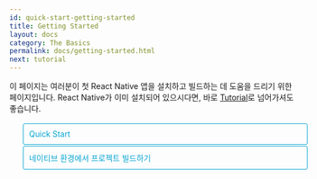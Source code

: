 ```yaml
---
id: quick-start-getting-started
title: Getting Started
layout: docs
category: The Basics
permalink: docs/getting-started.html
next: tutorial
---
```


<style>
  .toggler li {
    display: inline-block;
    position: relative;
    top: 1px;
    padding: 10px;
    margin: 0px 2px 0px 2px;
    border: 1px solid #05A5D1;
    border-bottom-color: transparent;
    border-radius: 3px 3px 0px 0px;
    color: #05A5D1;
    background-color: transparent;
    font-size: 0.99em;
    cursor: pointer;
  }
  .toggler li:first-child {
    margin-left: 0;
  }
  .toggler li:last-child {
    margin-right: 0;
  }
  .toggler ul {
    width: 100%;
    display: inline-block;
    list-style-type: none;
    margin: 0;
    border-bottom: 1px solid #05A5D1;
    cursor: default;
  }
  @media screen and (max-width: 960px) {
    .toggler li,
    .toggler li:first-child,
    .toggler li:last-child {
      display: block;
      border-bottom-color: #05A5D1;
      border-radius: 3px;
      margin: 2px 0px 2px 0px;
    }
    .toggler ul {
      border-bottom: 0;
    }
  }
  .toggler a {
    display: inline-block;
    padding: 10px 5px;
    margin: 2px;
    border: 1px solid #05A5D1;
    border-radius: 3px;
    text-decoration: none !important;
  }
  .display-guide-quickstart .toggler .button-quickstart,
  .display-guide-native .toggler .button-native,
  .display-os-mac .toggler .button-mac,
  .display-os-linux .toggler .button-linux,
  .display-os-windows .toggler .button-windows,
  .display-platform-ios .toggler .button-ios,
  .display-platform-android .toggler .button-android {
    background-color: #05A5D1;
    color: white;
  }
  block { display: none; }
  .display-guide-quickstart.display-platform-ios.display-os-mac .quickstart.ios.mac,
  .display-guide-quickstart.display-platform-ios.display-os-linux .quickstart.ios.linux,
  .display-guide-quickstart.display-platform-ios.display-os-windows .quickstart.ios.windows,
  .display-guide-quickstart.display-platform-android.display-os-mac .quickstart.android.mac,
  .display-guide-quickstart.display-platform-android.display-os-linux .quickstart.android.linux,
  .display-guide-quickstart.display-platform-android.display-os-windows .quickstart.android.windows,    .display-guide-native.display-platform-ios.display-os-mac .native.ios.mac,
  .display-guide-native.display-platform-ios.display-os-linux .native.ios.linux,
  .display-guide-native.display-platform-ios.display-os-windows .native.ios.windows,
  .display-guide-native.display-platform-android.display-os-mac .native.android.mac,
  .display-guide-native.display-platform-android.display-os-linux .native.android.linux,
  .display-guide-native.display-platform-android.display-os-windows .native.android.windows {
    display: block;
  }
</style>

이 페이지는 여러분이 첫 React Native 앱을 설치하고 빌드하는 데 도움을 드리기 위한 페이지입니다. React Native가 이미 설치되어 있으시다면, 바로 [Tutorial](docs/tutorial.html)로 넘어가셔도 좋습니다.

<div class="toggler">
  <ul role="tablist" >
    <li id="quickstart" class="button-quickstart" aria-selected="false" role="tab" tabindex="0" aria-controls="quickstarttab" onclick="displayTab('guide', 'quickstart')">
      Quick Start
    </li>
    <li id="native" class="button-native" aria-selected="false" role="tab" tabindex="-1" aria-controls="nativetab" onclick="displayTab('guide', 'native')">
      네이티브 환경에서 프로젝트 빌드하기
    </li>
  </ul>
</div>

<block class="quickstart mac windows linux ios android" />

새로운 React Native 애플리케이션을 만드는 가장 쉬운 방법은 React Community에 소개된 
[Create React Native App](https://github.com/react-community/create-react-native-app) 페이지를 참고하여 진행하는 것입니다. 어떠한 프로그램의 설치나 환경설정 없이도 새 프로젝트를 시작할 수 있습니다 - Xcode 혹은 Android Studio를 설치할 필요가 없습니다. (하지만 반드시 [주의사항](docs/getting-started.html#주의사항)을 숙지하세요)

컴퓨터에 [Node](https://nodejs.org/en/download/)가 설치되어 있다면, command line 유틸리티(터미널 등)에 다음과 같이 입력하세요:

```
npm install -g create-react-native-app
```

그런 다음 "AwesomeProject"라는 새로운 React Native 프로젝트 생성을 위해 다음과 같이 입력하세요:

```
create-react-native-app AwesomeProject

cd AwesomeProject
npm start
```

개발 서버가 시작되고, 터미널에 QR코드가 출력될 것입니다.

## React Native 어플리케이션 실행하기

iOS 또는 Android 스마트폰에 [Expo](https://expo.io) 클라이언트 앱을 설치하고 컴퓨터와 동일한 무선 네트워크에 연결합니다. [Expo](https://expo.io) 앱을 통해 터미널에서 QR코드를 스캔하여 프로젝트를 엽니다.

### 앱 수정하기

앱을 성공적으로 실행했으므로, 이제 원하는 대로 수정해봅시다. 텍스트 에디터를 통해 `App.js`를 열고 코드를 수정합니다. 변경 사항을 저장하면 앱이 자동으로 다시 로드됩니다.

### 끝났습니다!

축하합니다! 당신은 방금 첫 번째 React Native 앱을 성공적으로 실행하고 수정까지 하셨습니다!

<center><img src="img/react-native-congratulations.png" width="150"></img></center>

## 이제는 무엇을 해야할까요?

- Create React Native App은 특정 도구들에 대해 궁금한 점이 있을 때 참고할 수 있는 [user guide](https://github.com/react-community/create-react-native-app/blob/master/react-native-scripts/template/README.md)가 있습니다.

- [user guide](https://github.com/react-community/create-react-native-app/blob/master/react-native-scripts/template/README.md)에서도 해결되지 않는 문제라면, [Troubleshooting](https://github.com/react-community/create-react-native-app/blob/master/react-native-scripts/template/README.md#troubleshooting) 페이지에서 Create React Native App에 대한 README를 읽어보세요.

React Native에 대해 더 많이 배우고 싶다면, [Tutorial](docs/tutorial.html)에서 계속 진행하세요.

### 만든 앱을 시뮬레이터나 가상 장치에서 실행하기

Create React Native App은 별도의 개발 환경 없이 실제 장치에서 React Native 앱을 쉽게 실행해볼 수 있도록 도와줍니다. 앱을 iOS 시뮬레이터나 Android 가상 장치에서 실행하고 싶다면, 네이티브 코드로 프로젝트를 빌드하는 방법을 설명한 지침서를 참조하세요. Xcode를 설치하고 Android 개발 환경을 설정하는 과정이 필요하기 때문입니다.

위와 같은 과정을 한 번만 거치면 `npm run android`라는 명령어를 통해서 Android 가상 장치 위에 자신이 만든 앱을 실제로 올려볼 수 있습니다. iOS 시뮬레이터의 경우에는 `npm run ios` 명령어를 통해 실행 가능합니다. (단, iOS 시뮬레이터는 macOS에서만 실행이 가능합니다.)

### 주의사항

Create React Native App을 사용하면 네이티브 코드를 전혀 사용하지 않기 때문에 React Native API 및 Expo 클라이언트에서 사용하는 컴포넌트 이외에, 사용자들이 별도로 만든 custom 모듈은 사용할 수 없습니다.

Create React Native App을 통해 프로젝트를 시작하는 방법은 추후 네이티브 코드 작성이 필요하더라도 큰 문제가 없습니다. 대신 그런 경우에는 네이티브 코드 작성을 위해 "[eject](https://github.com/react-community/create-react-native-app/blob/master/react-native-scripts/template/README.md#ejecting-from-create-react-native-app)" 과정을 거쳐야합니다. Eject 과정 숙지를 위해서는 "네이티브 환경에서 프로젝트 빌드하기" 지침서를 참고하는 것이 좋습니다.

Create React Native App은 Expo 클라이언트 앱에서 지원되는 가장 최근 버전의 React Native를 사용하기 위해 프로젝트를 설정을 변경합니다. Expo 클라이언트 앱은 일반적으로 React Native 안정화 버전이 나오고 약 1주일 후부터 해당 버전에 대한 지원을 받습니다. [버전](https://github.com/react-community/create-react-native-app/blob/master/VERSIONS.md)문서에서 어떤 버전이 지원되는지 확인할 수 있습니다.

기존 프로젝트에 React Native를 통합하고 싶은 경우에, Create React Native App을 생략하고 바로 네이티브 빌드 환경을 구축하는 것이 가능합니다. React Native의 네이티브 빌드 환경 구성방법에 대한 자세한 내용은 "네이티브 환경에서 프로젝트 빌드하기" 지침서를 참고하세요.

<block class="native mac windows linux ios android" />

<p>프로젝트 내에서 네이티브 코드 작성이 필요하다면 이 지침서를 따르세요. 예를 들어 기존 어플리케이션에 React Native를 포함시키는 경우, 또는 Create React Native App에서 "eject"된 상태인 경우에 이 지침서가 필요합니다.</p>

개발 환경 및 운영체제에 따라서, iOS용 혹은 Android용으로 개발을 시작할 것인지에 따라서 과정에 약간의 차이가 있습니다. iOS와 Android를 동시에 개발하는 경우에는 먼저 어떤 것부터 시작할 것인지만 선택하세요.

<div class="toggler">
  <span>개발환경:</span>
  <a href="javascript:void(0);" class="button-mac" onclick="displayTab('os', 'mac')">macOS</a>
  <a href="javascript:void(0);" class="button-windows" onclick="displayTab('os', 'windows')">Windows</a>
  <a href="javascript:void(0);" class="button-linux" onclick="displayTab('os', 'linux')">Linux</a>
  <span>앱 OS:</span>
  <a href="javascript:void(0);" class="button-ios" onclick="displayTab('platform', 'ios')">iOS</a>
  <a href="javascript:void(0);" class="button-android" onclick="displayTab('platform', 'android')">Android</a>
</div>

<block class="native linux windows ios" />

## 미지원

<blockquote><p>네이티브 코드를 통하여 iOS용으로 작성된 프로젝트를 빌드하기 위해서는 반드시 Mac이 필요합니다. 네이티브 코드가 필요하지 않다면 <a href="docs/getting-started.html" onclick="displayTab('guide', 'quickstart')">Quick Start</a>에서 Create React Native App을 통해 어떻게 앱을 빌드할 수 있는지 배울 수 있습니다.</p></blockquote>


<block class="native mac ios" />

## 사전 설치

Node, Watchman, React Native command line interface, 그리고 Xcode가 필요합니다.

자신이 원하는 에디터를 사용해 앱을 개발할 수도 있지만, iOS용 React Native 앱을 빌드할 때 꼭 필요한 도구들 사용하려면 결국 Xcode가 필요하게 됩니다.

<block class="native mac android" />

## 사전 설치

Node, Watchman, React Native command line interface, JDK, 그리고 Android Studio가 필요합니다.

<block class="native linux android" />

## 사전 설치

Node, React Native command line interface, JDK, 그리고 Android Studio가 필요합니다.

<block class="native windows android" />

## 사전 설치

Node, React Native command line interface, Python2, JDK, 그리고 Android Studio가 필요합니다.

<block class="native mac windows linux android" />

자신이 원하는 에디터를 사용해 앱을 개발할 수도 있지만, Android용 React Native 앱을 빌드할 때 꼭 필요한 도구들 사용하려면 결국 Android Studio가 필요하게 됩니다.

<block class="native mac ios android" />

### Node, Watchman

Node와 Watchman은 [Homebrew](http://brew.sh/)를 통해 설치하는 방법을 권장합니다. Homebrew가 설치되었다면 Node와 Watchman을 설치하기 위해 다음과 같이 입력하세요:

```
brew install node
brew install watchman
```

이미 Node가 설치되어 있는 경우, Node의 버전이 4 이상인지 꼭 확인해보세요.

Facebook이 만든 [Watchman](https://facebook.github.io/watchman)은 파일 시스템의 변화를 모니터링하는 도구입니다. 더 나은 퍼포먼스를 위해 설치할 것을 강력히 권장합니다.

<block class="native linux android" />

### Node

Node 버전 6(혹은 더 최신버전)을 설치하기 위해 [installation instructions for your Linux distribution](https://nodejs.org/en/download/package-manager/)를 참고하세요.

<block class='native windows android' />

### Node, Python2, JDK

Node와 Python은 Windows의 package manager인 [Chocolatey](https://chocolatey.org)를 통해 설치하는 방법을 권장합니다.

최신 버전의 [Java SE Development Kit (JDK)](http://www.oracle.com/technetwork/java/javase/downloads/jdk8-downloads-2133151.html)와 Python 2 설치 또한 필요합니다. 마찬가지로 Chocolatey를 통해 설치할 수 있습니다.

관리자 권한을 통해 명령 프롬프트를 열고(명령 프롬프트에 오른쪽 마우스 버튼을 눌러 "관리자 권한으로 실행"을 선택), 다음과 같이 입력하세요: 

```powershell
choco install -y nodejs.install python2 jdk8
```

이미 Node가 설치되어 있는 경우, Node의 버전이 4 이상인지 꼭 확인해보세요. JDK의 경우에는 8 이상의 버전이 필요합니다.

> Node의 추가적인 설치 옵션을 확인하려면 [Node's Downloads page](https://nodejs.org/en/download/)페이지를 참고하세요.

<block class="native mac ios android" />

### The React Native CLI

Node는 npm과 함께 제공되며, React Native command line interface(CLI) 설치가 가능해집니다.

React Native CLI 설치를 위해 터미널에서 다음과 같이 입력하세요:

```
npm install -g react-native-cli
```

> `Cannot find module 'npmlog'`라는 에러가 발생한다면, 다음 명령어를 통해 npm을 바로 설치하세요: `curl -0 -L https://npmjs.org/install.sh | sudo sh`.

<block class="native windows linux android" />

### The React Native CLI

Node는 npm과 함께 제공되며, React Native command line interface(CLI) 설치가 가능해집니다.

React Native CLI 설치를 위해 명령 프롬프트 또는 쉘에서 다음과 같이 입력하세요:

```powershell
npm install -g react-native-cli
```

> `Cannot find module 'npmlog'`라는 에러가 발생한다면, 다음 명령어를 통해 npm을 바로 설치하세요: `curl -0 -L https://npmjs.org/install.sh | sudo sh`.

<block class="native mac ios" />

### Xcode

Xcode는 [Mac App Store](https://itunes.apple.com/us/app/xcode/id497799835?mt=12)를 통해 설치하는 방법이 가장 쉽고 간단합니다. Xcode를 설치함으로써 iOS 시뮬레이터와 iOS용 앱을 빌드하기 위한 모든 필수 도구들을 설치할 수 있습니다.

이미 Xcode가 설치되어 있는 경우, Xcode의 버전이 8 이상인지 꼭 확인해보세요.

#### Command Line Tools

Xcode를 설치하고 나면, 추가적으로 Xcode Command Line Tools에 대한 설정이 필요합니다. Xcode를 열고, 메뉴의 "Preferences..."를 선택하세요. Locations 탭의 Command Line Tools 드롭다운에서 가장 최신 버전의 도구를 선택(필요한 경우 설치)하면 됩니다.

![Xcode Command Line Tools](img/XcodeCommandLineTools.png)

<block class="native mac linux android" />

### Java Development Kit

React Native는 최신 버전의 Java SE Development Kit (JDK)가 필요합니다. 설치되어 있지 않은 경우 [여기](http://www.oracle.com/technetwork/java/javase/downloads/jdk8-downloads-2133151.html)에서 버전 8 혹은 더 최신 버전을 다운로드 받으세요.

<block class="native mac linux windows android" />

### Android 개발 환경

Android 개발 환경을 새로 구축해봅시다. 이미 Android 개발에 익숙하더라도, React Native 프로젝트를 위해 몇 가지 설정해야 할 것들이 있습니다. 초보자든 숙련자든, 다음의 몇 가지 과정을 차근차근 주의 깊게 따라오셔야 합니다.

<block class="native mac windows linux android" />

#### 1. Android Studio 설치하기

[Android Studio](https://developer.android.com/studio/index.html)를 다운로드 및 설치하시기 바랍니다. 설치 유형을 선택하라는 메시지가 표시되면, "custom"를 선택하세요. 그리고 체크박스에서 다음 항목들이 체크되어 있는지 확인하세요:

<block class="native mac windows android" />

- `Android SDK`
- `Android SDK Platform`
- `Performance (Intel ® HAXM)`
- `Android Virtual Device`

<block class="native linux android" />

- `Android SDK`
- `Android SDK Platform`
- `Android Virtual Device`

<block class="native mac windows linux android" />

그 다음, "Next"을 클릭하여 위 컴포넌트들을 모두 설치하세요.

> 현재 선택 불가능한 상태여도 괜찮습니다. 나중에 다시 설치할 수 있습니다.

일단 설치가 완료되고 Welcome 페이지가 등장하면, 다음 단계로 넘어가세요.

#### 2. Android SDK 설치하기

Android Studio는 기본적으로 가장 최신 버전의 Android SDK를 설치하게 되어 있습니다. 하지만 네이티브 코드로 React Native 앱을 빌드하는 경우, `Android 6.0 (Marshmallow)` SDK가 부분적으로 필요하게 됩니다. 추가적인 Android SDK 설치는 Android Studio의 SDK Manager를 통해 설치할 수 있습니다.

SDK Manager는 "Welcome to Android Studio" 스크린에서 접근이 가능합니다. "Configure"을 클릭하고 "SDK Manager"를 선택하세요.

<block class="native mac android" />

![Android Studio Welcome](img/AndroidStudioWelcomeMacOS.png)

<block class="native windows android" />

![Android Studio Welcome](img/AndroidStudioWelcomeWindows.png)

<block class="native mac windows linux android" />

> SDK Manager는 Android Studio "Preferences" 메뉴 안의 **Appearance & Behavior** → **System Settings** → **Android SDK** 에서도 설정이 가능합니다.

SDK Manager에서 "SDK Platforms" 탭을 선택하면 오른쪽 하단에 "Show Package Details"가 보입니다. 체크하면 `Android 6.0 (Marshmallow)`의 세부 항목들이 나타나게 되는데, 이 때 다음 항목들이 제대로 체크되어 있는지 확인하세요:

- `Google APIs`
- `Android SDK Platform 23`
- `Intel x86 Atom_64 System Image`
- `Google APIs Intel x86 Atom_64 System Image`

<block class="native mac android" />

![Android SDK Manager](img/AndroidSDKManagerMacOS.png)

<block class="native windows android" />

![Android SDK Manager](img/AndroidSDKManagerWindows.png)

<block class="native windows mac linux android" />

다음으로, "SDK Tools" 탭을 선택하고 마찬가지로 "Show Package Details"를 체크해줍니다. 이 때 "Android SDK Build-Tools"의 세부 항목들 중에서 `23.0.1`이 체크되어 있는지 확인하세요.

<block class="native mac android" />

![Android SDK Manager - 23.0.1 Build Tools](img/AndroidSDKManagerSDKToolsMacOS.png)

<block class="native windows android" />

![Android SDK Manager - 23.0.1 Build Tools](img/AndroidSDKManagerSDKToolsWindows.png)

<block class="native windows mac linux android" />

마지막으로, "Apply"를 클릭하면 Android SDK와 그와 관련된 빌드 도구들을 다운로드하고 설치하게 됩니다.

<block class="native mac android" />

![Android SDK Manager - Installs](img/AndroidSDKManagerInstallsMacOS.png)

<block class="native windows android" />

![Android SDK Manager - Installs](img/AndroidSDKManagerInstallsWindows.png)

<block class="native mac windows linux android" />

#### 3. ANDROID_HOME 환경변수 설정하기

React Native 도구들은 네이티브 코드로 앱을 빌드하기 위한 환경변수 설정이 필요합니다.

<block class="native mac linux android" />

`$HOME/.bash_profile`에 다음 행을 추가하세요:

<block class="native mac android" />

```
export ANDROID_HOME=$HOME/Library/Android/sdk
export PATH=$PATH:$ANDROID_HOME/tools
export PATH=$PATH:$ANDROID_HOME/platform-tools
```

<block class="native linux android" />

```
export ANDROID_HOME=$HOME/Android/Sdk
export PATH=$PATH:$ANDROID_HOME/tools
export PATH=$PATH:$ANDROID_HOME/platform-tools
```

<block class="native mac linux android" />

> `.bash_profile` 파일 수정은 `bash` shell을 사용하는 경우로 한정됩니다. 다른 종류의 shell을 사용하신다면, 그 shell에 맞는 설정 파일을 수정하셔야 합니다.

`source $HOME/.bash_profile`를 입력하여 설정 파일을 현재 shell에 로드하세요. `echo $PATH` 명령어를 실행하여 ANDROID_HOME이 정상적으로 출력이 되는지 확인하세요.

> 반드시 적절한 Android SDK 경로를 지정했는지 확인해야합니다. 실제 SDK의 설치 경로는 Android Studio "Preferences" 메뉴에서 **Appearance & Behavior** → **System Settings** → **Android SDK**를 차례로 따라가면 확인할 수 있습니다.

<block class="native windows android" />

제어판에서 시스템 및 보안 탭의 **시스템**을 열고, 왼쪽 메뉴에서 **고급 시스템 설정**을 클릭하세요. **고급** 탭을 선택하고 맨 아래에 **환경변수...**를 클릭합니다. 그런 다음 사용자 변수에 있는 **새로 만들기**를 눌러 변수 이름에는 `ANDROID_HOME` 을 입력하고, 변수 값에는 Android SDK의 경로를 입력해줍니다. 

![ANDROID_HOME Environment Variable](img/AndroidEnvironmentVariableANDROID_HOME.png)

SDK는 기본 설치 경로는 다음과 같습니다:

```powershell
c:\Users\YOUR_USERNAME\AppData\Local\Android\Sdk
```

실제 SDK의 설치 경로는 Android Studio "Preferences" 메뉴에서 **Appearance & Behavior** → **System Settings** → **Android SDK**를 차례로 따라가면 확인할 수 있습니다.

다음 단계로 넘어가기 전에, 새 명령 프롬프트 창을 열고 새 환경 변수가 로드되었는지 확인해주시기 바랍니다.


<block class="native linux android" />

### Watchman (선택사항)

[Watchman 설치 가이드](https://facebook.github.io/watchman/docs/install.html#build-install)를 참고하여 Watchman을 컴파일하고 설치하세요.

> [Watchman](https://facebook.github.io/watchman/docs/install.html)은 파일시스템의 변화를 체크하기 위해 페이스북에서 만든 도구입니다. 더 나은 퍼포먼스를 위해 Watchman 설치를 강력히 추천합니다.

<block class="native mac ios" />

## 새로운 어플리케이션 만들기

React Native CLI에 다음과 같이 입력하여 "AwesomeProject"라는 새 프로젝트를 만들어 보세요:

```
react-native init AwesomeProject
```

기존 어플리케이션에 React Native를 통합하려는 경우, Create React Native App에서 "eject"된 경우, React Native 프로젝트에 iOS 네이티브 기능을 추가하려는 경우([Platform Specific Code](docs/platform-specific-code.html)를 참고)에는 생략해도 됩니다.

<block class="native mac windows linux android" />

## 새로운 어플리케이션 만들기

React Native command line interface에 다음과 같이 입력하여 "AwesomeProject"라는 새 프로젝트를 만들어 보세요:

```
react-native init AwesomeProject
```

기존 어플리케이션에 React Native를 통합하려는 경우, Create React Native App에서 "eject"된 경우, React Native 프로젝트에 Android 네이티브 기능을 추가하려는 경우([Platform Specific Code](docs/platform-specific-code.html)를 참고)에는 생략해도 됩니다.

<block class="native mac windows linux android" />

## Android 장치 준비하기

React Native Android 앱을 실행하기 위해서는 Android 장치가 필요합니다. 실제 Android 장치를 사용할 수도 있지만, 컴퓨터에서 Android 가상 장치를 에뮬레이트하여 테스트 하기도 합니다.

어쨌거나, Android 앱 개발을 위해서는 어떠한 형태로든 Android 장치가 필요하다는 사실!

### 실제 Android 장치 사용하기

실제 Android 장치가 있으시다면, 장치를 USB 케이블을 통해 컴퓨터에 연결하고 [이 지침서](docs/running-on-device.html)를 참고하여 Android 앱 개발에 사용할 수 있습니다.

### 가상 Android 장치 사용하기

Android Studio에서 "AVD Manager"를 열면 사용 가능한 Android 가상 장치(AVD)의 목록을 확인할 수 있습니다. 아래와 같은 모양의 아이콘을 찾으세요:

![Android Studio AVD Manager](img/react-native-tools-avd.png)

방금 Android Studio를 설치하셨다면, [새 Android 가상 장치 만들기](https://developer.android.com/studio/run/managing-avds.html) 페이지를 참고하세요. "Create Virtual Device..."를 선택하고 원하시는 장치를 선택한 후 "Next"를 클릭하세요.

<block class="native windows android" />

![Android Studio AVD Manager](img/CreateAVDWindows.png)

<block class="native mac android" />

![Android Studio AVD Manager](img/CreateAVDMacOS.png)

<block class="native mac windows linux android" />

"x86 Images" 탭에서, **Marshmallow** API Level 23, x86_64, Android 6.0 (Google APIs)인 항목을 선택하면 됩니다. 필요한 경우에는 Release Name에서 Download를 클릭하여 다운로드 받아야합니다(창이 하나 뜨면, 간단한 동의 후 설치하시면 됩니다).

<block class="native linux android" />

> 퍼포먼스 향상을 위해 [VM acceleration](https://developer.android.com/studio/run/emulator-acceleration.html#vm-linux) 설정을 하시길 권장합니다. 위 과정을 따라하신 후, AVD Manager 설정 과정으로 다시 돌아오세요.

<block class="native windows android" />

![Install HAXM](img/CreateAVDx86Windows.png)

> HAXM이 설치되어 있지 않다면, "Install HAXM"을 눌러 설치하세요. [이 지침서](https://software.intel.com/en-us/android/articles/installation-instructions-for-intel-hardware-accelerated-execution-manager-windows)을 참고하면 설치 과정에서 도움을 받을 수 있습니다. 설정이 완료되면, AVD Manager 설정 과정으로 다시 돌아오세요.

![AVD List](img/AVDManagerWindows.png)

<block class="native mac android" />

![Install HAXM](img/CreateAVDx86MacOS.png)

> HAXM이 설치되어 있지 않다면, "Install HAXM"을 눌러 설치하세요. [이 지침서](https://software.intel.com/en-us/android/articles/installation-instructions-for-intel-hardware-accelerated-execution-manager-windows)을 참고하면 설치 과정에서 도움을 받을 수 있습니다. 설정이 완료되면, AVD Manager 설정 과정으로 다시 돌아오세요.

![AVD List](img/AVDManagerMacOS.png)

<block class="native mac windows linux android" />

"Next"를 클릭하고, "Finish"를 누르면 새 AVD 설정 과정이 마무리됩니다. 이제 녹색 삼각형(재생 모양) 버튼을 클릭하면 AVD를 실행할 수 있습니다.

<block class="native mac ios" />

## React Native 어플리케이션 실행하기

React Native 프로젝트 폴더로 이동 후 어플리케이션을 실행해보세요:

```
cd AwesomeProject
react-native run-ios
```

앱이 iOS 시뮬레이터에서 실행되는 것을 볼 수 있습니다.

![AwesomeProject on iOS](img/iOSSuccess.png)

`react-native run-ios` 명령어는 만든 앱을 실행하는 가장 일반적인 방법입니다. Xcode나 [Nuclide](https://nuclide.io/)에서도 직접 실행할 수 있습니다.

> 앱이 제대로 실행되지 않거나 문제가 발생한다면, [Troubleshooting](docs/troubleshooting.html#content) 페이지를 참고하세요.

### 실제 장치에서 구동하기

위 명령어를 이용하면 앱은 기본적으로 iOS 시뮬레이터에서 실행됩니다. 실제 장치에서 앱을 구동하고 싶다면 [이 문서](docs/running-on-device.html)의 과정을 따라하세요.

<block class="native mac windows linux android" />

## React Native 어플리케이션 실행하기

React Native 프로젝트 폴더로 이동 후 어플리케이션을 실행해보세요:

```
cd AwesomeProject
react-native run-android
```

앱이 Android 에뮬레이터에서 실행되는 것을 볼 수 있습니다.

<block class="native mac android" />

![AwesomeProject on Android](img/AndroidSuccessMacOS.png)

<block class="native windows android" />

![AwesomeProject on Android](img/AndroidSuccessWindows.png)

<block class="native mac windows linux android" />

`react-native run-android` 명령어는 만든 앱을 실행하는 가장 일반적인 방법입니다. Android Studio나 [Nuclide](https://nuclide.io/)에서도 직접 실행할 수 있습니다.

> 앱이 제대로 실행되지 않거나 문제가 발생한다면, [Troubleshooting](docs/troubleshooting.html#content) 페이지를 참고하세요.

<block class="native mac ios android" />

### 앱 수정하기

앱을 성공적으로 실행했으므로, 이제 원하는 대로 수정해봅시다.

<block class="native mac ios" />

- 텍스트 에디터에서 `index.ios.js`를 열고 코드를 수정합니다.
- `⌘R` 명령어를 통해 iOS 시뮬레이터가 새로고침 되면서 변경사항을 확인할 수 있습니다.

<block class="native mac android" />

- 텍스트 에디터에서 `index.android.js`를 열고 코드를 수정합니다.
- `R` 키를 두 번 누르거나 개발자 메뉴(`⌘M`)에서 `Reload`를 선택하면 변경사항을 확인할 수 있습니다.

<block class="native windows linux android" />

### 앱 수정하기

앱을 성공적으로 실행했으므로, 이제 원하는 대로 수정해봅시다.

- 텍스트 에디터에서 `index.android.js` 를 열고 코드를 수정합니다.
- `R` 키를 두 번 누르거나 개발자 메뉴(`⌘M`)에서 `Reload`를 선택하면 변경사항을 확인할 수 있습니다.

<block class="native mac ios android" />

### 끝났습니다!

축하합니다! 당신은 방금 첫 번째 React Native 앱을 성공적으로 실행하고 수정까지 하셨습니다!

<center><img src="img/react-native-congratulations.png" width="150"></img></center>

<block class="native windows linux android" />

### 끝났습니다!

축하합니다! 당신은 방금 첫 번째 React Native 앱을 성공적으로 실행하고 수정까지 하셨습니다!

<center><img src="img/react-native-congratulations.png" width="150"></img></center>

<block class="native mac ios" />

## 이제는 무엇을 해야할까요?

- 개발자 메뉴의 [Live Reload](docs/debugging.html#reloading-javascript) 옵션을 활성화하면 프로젝트 저장과 동시에 앱이 새로고침 되면서 변경사항을 바로 확인할 수 있습니다!

- 기존 어플리케이션에 React Native 코드를 추가하고 싶다면 [Integration guide](docs/integration-with-existing-apps.html)를 참고하세요.

React Native에 대해 좀 더 배우고 싶다면 [Tutorial](docs/tutorial.html)로 가서 진행하시면 됩니다.

<block class="native windows linux mac android" />

## 이제는 무엇을 해야할까요?

- 개발자 메뉴의 [Live Reload](docs/debugging.html#reloading-javascript) 옵션을 활성화하면 프로젝트 저장과 동시에 앱이 새로고침 되면서 변경사항을 바로 확인할 수 있습니다!

- 기존 어플리케이션에 React Native 코드를 추가하고 싶다면 [Integration guide](docs/integration-with-existing-apps.html)를 참고하세요.

React Native에 대해 좀 더 배우고 싶다면, [Tutorial](docs/tutorial.html)에서 계속 진행하세요.

<script>
function displayTab(type, value) {
  var container = document.getElementsByTagName('block')[0].parentNode;
  container.className = 'display-' + type + '-' + value + ' ' +
    container.className.replace(RegExp('display-' + type + '-[a-z]+ ?'), '');
  event && event.preventDefault();
}
</script>
